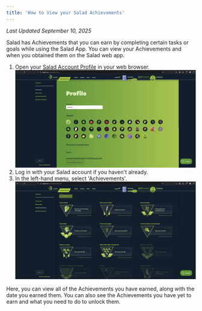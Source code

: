 ```yaml
---
title: 'How to View your Salad Achievements'
---
```


_Last Updated September 10, 2025_

Salad has Achievements that you can earn by completing certain tasks or goals while using the Salad App. You can view
your Achievements and when you obtained them on the Salad web app.

1. Open your [Salad Account Profile](https://salad.com/account/summary) in your web browser.
   ![](../../../../content/images/guides/using-the-salad-app/how-to-view-your-salad-achievements-1.png)
2. Log in with your Salad account if you haven't already.
3. In the left-hand menu, select 'Achievements'.
   ![](../../../../content/images/guides/using-the-salad-app/how-to-view-your-salad-achievements-2.png)

Here, you can view all of the Achievements you have earned, along with the date you earned them. You can also see the
Achievements you have yet to earn and what you need to do to unlock them.
